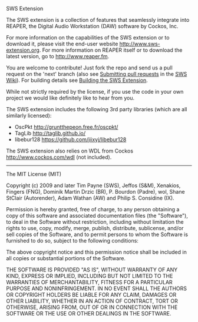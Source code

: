 SWS Extension

The SWS extension is a collection of features that seamlessly integrate into REAPER, the Digital Audio Workstation (DAW) software by Cockos, Inc.

For more information on the capabilities of the SWS extension or to download it, please visit the end-user website http://www.sws-extension.org.
For more information on REAPER itself or to download the latest version, go to http://www.reaper.fm.

You are welcome to contribute! Just fork the repo and send us a pull request on the 'next' branch (also see [Submitting pull requests](https://github.com/reaper-oss/sws/wiki/Submitting-pull-requests) in the [SWS Wiki](https://github.com/reaper-oss/sws/wiki)). For building details see [Building the SWS Extension](https://github.com/reaper-oss/sws/wiki/Building-the-SWS-Extension).

While not strictly required by the license, if you use the code in your own project we would like definitely like to hear from you.


The SWS extension includes the following 3rd party libraries (which are all similarly licensed):

* OscPkt http://gruntthepeon.free.fr/oscpkt/
* TagLib http://taglib.github.io/
* libebur128 https://github.com/jiixyj/libebur128


The SWS extension also relies on WDL from Cockos http://www.cockos.com/wdl (not included).


--------------------------------------------

The MIT License (MIT)

Copyright (c) 2009 and later Tim Payne (SWS), Jeffos (S&M), Xenakios, 
Fingers (FNG), Dominik Martin Drzic (BR), P. Bourdon (Padre), wol,
Shane StClair (Autorender), Adam Wathan (AW) and Philip S. Considine (IX). 

Permission is hereby granted, free of charge, to any person obtaining a copy
of this software and associated documentation files (the "Software"), to deal
in the Software without restriction, including without limitation the rights
to use, copy, modify, merge, publish, distribute, sublicense, and/or sell
copies of the Software, and to permit persons to whom the Software is
furnished to do so, subject to the following conditions:

The above copyright notice and this permission notice shall be included in
all copies or substantial portions of the Software.

THE SOFTWARE IS PROVIDED "AS IS", WITHOUT WARRANTY OF ANY KIND, EXPRESS OR
IMPLIED, INCLUDING BUT NOT LIMITED TO THE WARRANTIES OF MERCHANTABILITY,
FITNESS FOR A PARTICULAR PURPOSE AND NONINFRINGEMENT. IN NO EVENT SHALL THE
AUTHORS OR COPYRIGHT HOLDERS BE LIABLE FOR ANY CLAIM, DAMAGES OR OTHER
LIABILITY, WHETHER IN AN ACTION OF CONTRACT, TORT OR OTHERWISE, ARISING FROM,
OUT OF OR IN CONNECTION WITH THE SOFTWARE OR THE USE OR OTHER DEALINGS IN
THE SOFTWARE.
